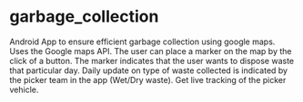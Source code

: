 # garbage_collection
Android App to ensure efficient garbage collection using google maps.
Uses the Google maps API.
The user can place a marker on the map by the click of a button.
The marker indicates that the user wants to dispose waste that particular day.
Daily update on type of waste collected is indicated by the picker team in the app (Wet/Dry waste).
Get live tracking of the picker vehicle.
